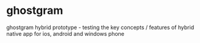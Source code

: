 # ghostgram
ghostgram hybrid prototype - testing the key concepts / features of hybrid native app for ios, android and windows phone

